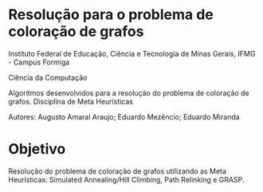 <h1 align="left"> Resolução para o problema de coloração de grafos </h1>

Instituto Federal de Educação, Ciência e Tecnologia de Minas Gerais, IFMG - Campus Formiga

Ciência da Computação

Algoritmos desenvolvidos para a resolução do problema de coloração de grafos. Disciplina de Meta Heurísticas

Autores: Augusto Amaral Araujo;
         Eduardo Mezêncio;
         Eduardo Miranda

<h1 align="left"> Objetivo </h1>

Resolução do problema de coloração de grafos utilizando as Meta Heurísticas: Simulated Annealing/Hill Climbing, Path Relinking e GRASP.
